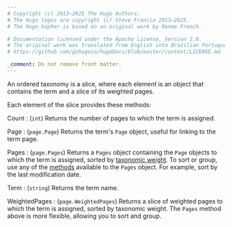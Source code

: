 ```yaml
---
# Copyright (c) 2013–2025 The Hugo Authors.
# The Hugo logos are copyright (c) Steve Francia 2013–2025.
# The Hugo Gopher is based on an original work by Renée French.

# Documentation licensed under the Apache License, Version 2.0.
# The original work was translated from English into Brazilian Portuguese.
# https://github.com/gohugoio/hugoDocs/blob/master/content/LICENSE.md

_comment: Do not remove front matter.
---
```


An ordered taxonomy is a slice, where each element is an object that contains the term and a slice of its weighted pages.

Each element of the slice provides these methods:

Count
: (`int`) Returns the number of pages to which the term is assigned.

Page
: (`page.Page`) Returns the term's `Page` object, useful for linking to the term page.

Pages
: (`page.Pages`) Returns a `Pages` object containing the `Page` objects to which the term is assigned, sorted by [taxonomic weight](g). To sort or group, use any of the [methods] available to the `Pages` object. For example, sort by the last modification date.

Term
: (`string`) Returns the term name.

WeightedPages
: (`page.WeightedPages`) Returns a slice of weighted pages to which the term is assigned, sorted by taxonomic weight. The `Pages` method above is more flexible, allowing you to sort and group.

[methods]: /methods/pages/
